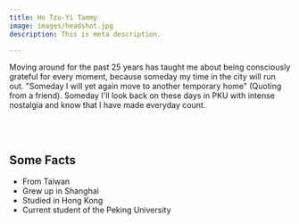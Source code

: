 ```yaml
---
title: Ho Tzu-Yi Tammy
image: images/headshot.jpg
description: This is meta description.

---
```

Moving around for the past 25 years has taught me about being consciously grateful for every moment, because someday my time in the city will run out. "Someday I will yet again move to another temporary home" (Quoting from a friend). Someday I'll look back on these days in PKU with intense nostalgia and know that I have made everyday count. 

<br>
<br>

<div class="facts">

## Some Facts

* From Taiwan
* Grew up in Shanghai
* Studied in Hong Kong
* Current student of the Peking University 

</div>